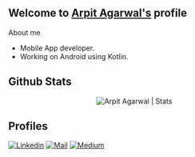 ## Welcome to [Arpit Agarwal's](https://www.linkedin.com/in/arpitagarwal1301/) profile
About me

- Mobile App developer.
- Working on Android using Kotlin.

## Github Stats

  <p align="center"> <img src="https://github-readme-stats.vercel.app/api?username=arpitagarwal1301&count_private=true&show_icons=true&include_all_commits=true" alt="Arpit Agarwal | Stats" />


## Profiles  

[![Linkedin](https://img.shields.io/badge/LinkedIn-arpitagarwal1301-blue)](https://www.linkedin.com/in/arpitagarwal1301/)
[![Mail](https://img.shields.io/badge/Gmail-arpitvinshu%40gmail.com%20-red)](mailto:arpitvinshu@gmail.com?body=Hi%20Arpit%2C)
[![Medium](https://img.shields.io/badge/Medium-%40arpitvinshu-Black)](https://medium.com/@arpitvinshu)
